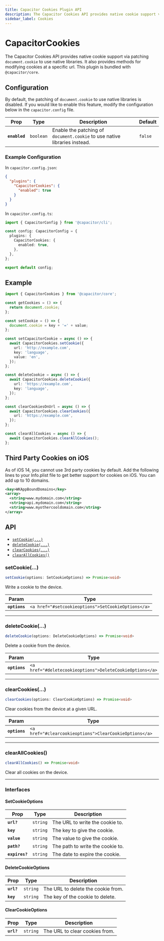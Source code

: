 ```yaml
---
title: Capacitor Cookies Plugin API
description: The Capacitor Cookies API provides native cookie support via patching `document.cookie` to use native libraries.
sidebar_label: Cookies
---
```


# CapacitorCookies

The Capacitor Cookies API provides native cookie support via patching `document.cookie` to use native libraries. It also provides methods for modifying cookies at a specific url. This plugin is bundled with `@capacitor/core`.

## Configuration

By default, the patching of `document.cookie` to use native libraries is disabled.
If you would like to enable this feature, modify the configuration below in the `capacitor.config` file.

| Prop          | Type                 | Description                                                               | Default            |
| ------------- | -------------------- | ------------------------------------------------------------------------- | ------------------ |
| **`enabled`** | `boolean` | Enable the patching of `document.cookie` to use native libraries instead. | `false` |

### Example Configuration

In `capacitor.config.json`:

```json
{
  "plugins": {
    "CapacitorCookies": {
      "enabled": true
    }
  }
}
```

In `capacitor.config.ts`:

```ts
import { CapacitorConfig } from '@capacitor/cli';

const config: CapacitorConfig = {
  plugins: {
    CapacitorCookies: {
      enabled: true,
    },
  },
};

export default config;
```

## Example

```typescript
import { CapacitorCookies } from '@capacitor/core';

const getCookies = () => {
  return document.cookie;
};

const setCookie = () => {
  document.cookie = key + '=' + value;
};

const setCapacitorCookie = async () => {
  await CapacitorCookies.setCookie({
    url: 'http://example.com',
    key: 'language',
    value: 'en',
  });
};

const deleteCookie = async () => {
  await CapacitorCookies.deleteCookie({
    url: 'https://example.com',
    key: 'language',
  });
};

const clearCookiesOnUrl = async () => {
  await CapacitorCookies.clearCookies({
    url: 'https://example.com',
  });
};

const clearAllCookies = async () => {
  await CapacitorCookies.clearAllCookies();
};
```

## Third Party Cookies on iOS

As of iOS 14, you cannot use 3rd party cookies by default. Add the following lines to your Info.plist file to get better support for cookies on iOS. You can add up to 10 domains.

```xml
<key>WKAppBoundDomains</key>
<array>
  <string>www.mydomain.com</string>
  <string>api.mydomain.com</string>
  <string>www.myothercooldomain.com</string>
</array>
```

## API

<docgen-index>

- [`setCookie(...)`](#setCookie)
- [`deleteCookie(...)`](#deleteCookie)
- [`clearCookies(...)`](#clearCookies)
- [`clearAllCookies()`](#clearAllCookies)

</docgen-index>

<docgen-api>

### setCookie(...)

```typescript
setCookie(options: SetCookieOptions) => Promise<void>
```

Write a cookie to the device.

| Param         | Type                                                          |
| ------------- | ------------------------------------------------------------- |
| **`options`** | `<a href="#setcookieoptions">SetCookieOptions</a>` |

---

### deleteCookie(...)

```typescript
deleteCookie(options: DeleteCookieOptions) => Promise<void>
```

Delete a cookie from the device.

| Param         | Type                                                                |
| ------------- | ------------------------------------------------------------------- |
| **`options`** | `<a href="#deletecookieoptions">DeleteCookieOptions</a>` |

---

### clearCookies(...)

```typescript
clearCookies(options: ClearCookieOptions) => Promise<void>
```

Clear cookies from the device at a given URL.

| Param         | Type                                                              |
| ------------- | ----------------------------------------------------------------- |
| **`options`** | `<a href="#clearcookieoptions">ClearCookieOptions</a>` |

---

### clearAllCookies()

```typescript
clearAllCookies() => Promise<void>
```

Clear all cookies on the device.

---

### Interfaces

#### SetCookieOptions

| Prop           | Type                | Description                      |
| -------------- | ------------------- | -------------------------------- |
| **`url?`**     | `string` | The URL to write the cookie to.  |
| **`key`**      | `string` | The key to give the cookie.      |
| **`value`**    | `string` | The value to give the cookie.    |
| **`path?`**    | `string` | The path to write the cookie to. |
| **`expires?`** | `string` | The date to expire the cookie.   |

#### DeleteCookieOptions

| Prop       | Type                | Description                        |
| ---------- | ------------------- | ---------------------------------- |
| **`url?`** | `string` | The URL to delete the cookie from. |
| **`key`**  | `string` | The key of the cookie to delete.   |

#### ClearCookieOptions

| Prop       | Type                | Description                    |
| ---------- | ------------------- | ------------------------------ |
| **`url?`** | `string` | The URL to clear cookies from. |

</docgen-api>
